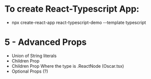 # To create React-Typescript App:

- npx create-react-app react-typescript-demo --template typescript

# 5 - Advanced Props

- Union of String literals
- Children Prop
- Children Prop Where the type is .ReactNode  (Oscar.tsx) 
- Optional Props (?)